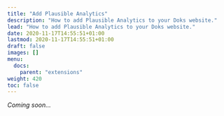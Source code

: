 ```yaml
---
title: "Add Plausible Analytics"
description: "How to add Plausible Analytics to your Doks website."
lead: "How to add Plausible Analytics to your Doks website."
date: 2020-11-17T14:55:51+01:00
lastmod: 2020-11-17T14:55:51+01:00
draft: false
images: []
menu: 
  docs:
    parent: "extensions"
weight: 420
toc: false
---
```


_Coming soon..._
